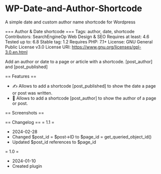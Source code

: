 # WP-Date-and-Author-Shortcode
A simple date and custom author name shortcode for Wordpress 

=== Author & Date shortcode ===
Tags: author, date, shortcode
Contributors: SearchEngineOp Web Design & SEO
Requires at least: 4.6
Tested up to: 6.8
Stable tag: 1.2
Requires PHP: 7.1+
License: GNU General Public License v3.0
License URI: https://www.gnu.org/licenses/gpl-3.0.en.html

Add an author or date to a page or article with a shortcode. [post_author] and [post_published]

== Features ==
* ✍️ Allows to add a shortcode [post_published] to show the date a page or post was written.
* 👤 Allows to add a shortcode [post_author] to show the author of a page or post.

== Screenshots ==

== Changelog ==
= 1.1 =
* 2024-02-28
* Changed $post_id = $post->ID to $page_id = get_queried_object_id()
* Updated $post_id references to $page_id

= 1.0 =
* 2024-01-10
* Created plugin

